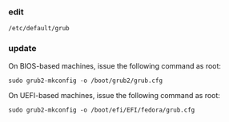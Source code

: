 ### edit
`/etc/default/grub`

### update 


On BIOS-based machines, issue the following command as root:

`sudo grub2-mkconfig -o /boot/grub2/grub.cfg`

On UEFI-based machines, issue the following command as root:

`sudo grub2-mkconfig -o /boot/efi/EFI/fedora/grub.cfg`

